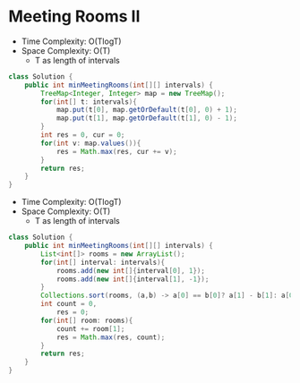 # Meeting Rooms II

- Time Complexity: O(TlogT)
- Space Complexity: O(T)
  - T as length of intervals

```java
class Solution {
    public int minMeetingRooms(int[][] intervals) {
        TreeMap<Integer, Integer> map = new TreeMap();
        for(int[] t: intervals){
            map.put(t[0], map.getOrDefault(t[0], 0) + 1);
            map.put(t[1], map.getOrDefault(t[1], 0) - 1);
        }
        int res = 0, cur = 0;
        for(int v: map.values()){
            res = Math.max(res, cur += v);
        }
        return res;
    }
}
```

- Time Complexity: O(TlogT)
- Space Complexity: O(T)
  - T as length of intervals

```java
class Solution {
    public int minMeetingRooms(int[][] intervals) {
        List<int[]> rooms = new ArrayList();
        for(int[] interval: intervals){
            rooms.add(new int[]{interval[0], 1});
            rooms.add(new int[]{interval[1], -1});
        }
        Collections.sort(rooms, (a,b) -> a[0] == b[0]? a[1] - b[1]: a[0] - b[0]);
        int count = 0,
            res = 0;
        for(int[] room: rooms){
            count += room[1];
            res = Math.max(res, count);
        }
        return res;
    }
}
```
